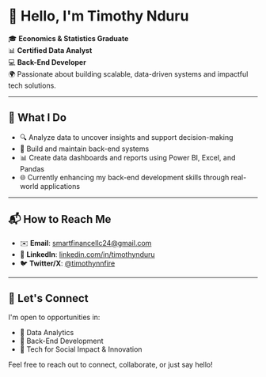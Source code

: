 # 👋 Hello, I'm Timothy Nduru

🎓 **Economics & Statistics Graduate**  
📊 **Certified Data Analyst**  
💻 **Back-End Developer**  
🌍 Passionate about building scalable, data-driven systems and impactful tech solutions.

---

## 💼 What I Do

- 🔍 Analyze data to uncover insights and support decision-making  
- 🧱 Build and maintain back-end systems  
- 📊 Create data dashboards and reports using Power BI, Excel, and Pandas  
- 🌐 Currently enhancing my back-end development skills through real-world applications

---

## 📬 How to Reach Me

- ✉️ **Email**: [smartfinancellc24@gmail.com](mailto:smartfinancellc24@gmail.com)  
- 💼 **LinkedIn**: [linkedin.com/in/timothynduru](https://www.linkedin.com/in/timothynduru)  
- 🐦 **Twitter/X**: [@timothynnfire](https://twitter.com/timothynnfire)

---

## 🤝 Let's Connect

I'm open to opportunities in:
- 🔹 Data Analytics  
- 🔹 Back-End Development  
- 🔹 Tech for Social Impact & Innovation  

Feel free to reach out to connect, collaborate, or just say hello!





